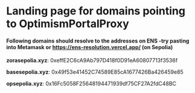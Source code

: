 # Landing page for domains pointing to OptimismPortalProxy

#### Following domains should resolve to the addresses on ENS -try pasting into Metamask or https://ens-resolution.vercel.app/ (on Sepolia)

**zorasepolia.xyz**: 0xeffE2C6cA9Ab797D418f0D91eA60807713f3536f

**basesepolia.xyz**: 0x49f53e41452C74589E85cA1677426Ba426459e85

**opsepolia.xyz**: 0x16Fc5058F25648194471939df75CF27A2fdC48BC